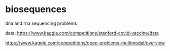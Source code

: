 # biosequences
dna and rna sequencing problems

data:
https://www.kaggle.com/competitions/stanford-covid-vaccine/data

https://www.kaggle.com/competitions/open-problems-multimodal/overview
